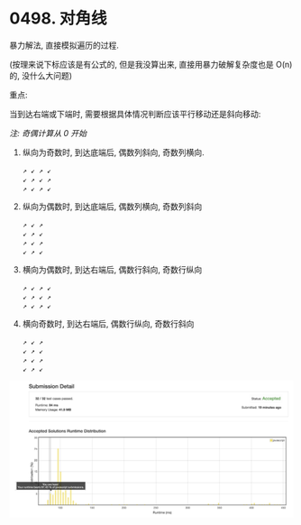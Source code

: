 # 0498. 对角线

暴力解法, 直接模拟遍历的过程.

(按理来说下标应该是有公式的, 但是我没算出来, 直接用暴力破解复杂度也是 O(n) 的, 没什么大问题)

重点:

当到达右端或下端时, 需要根据具体情况判断应该平行移动还是斜向移动:

_注: 奇偶计算从 0 开始_

1. 纵向为奇数时, 到达底端后, 偶数列斜向, 奇数列横向.

    ```
    ↗ ↙ ↗ ↙
    ↙ ↗ ↙ ↗
    ↗ ↙ ↗ ↙
    ```
    
1. 纵向为偶数时, 到达底端后, 偶数列横向, 奇数列斜向

    ```
    ↗ ↙ ↗
    ↙ ↗ ↙
    ↗ ↙ ↗
    ↙ ↗ ↙
    ```
    
1. 横向为偶数时, 到达右端后, 偶数行斜向, 奇数行纵向
    
    ```
    ↗ ↙ ↗ ↙
    ↙ ↗ ↙ ↗
    ↗ ↙ ↗ ↙
    ```

1. 横向奇数时, 到达右端后, 偶数行纵向, 奇数行斜向

    ```
    ↗ ↙ ↗
    ↙ ↗ ↙
    ↗ ↙ ↗
    ↙ ↗ ↙
    ```

![成绩](.assets/loop.png)
